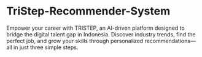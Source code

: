 # TriStep-Recommender-System
Empower your career with TRISTEP, an AI-driven platform designed to bridge the digital talent gap in Indonesia. Discover industry trends, find the perfect job, and grow your skills through personalized recommendations—all in just three simple steps.
